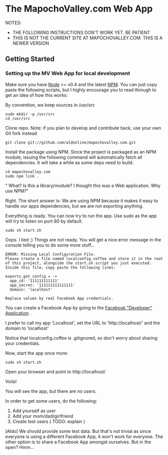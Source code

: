 The MapochoValley.com Web App
=============================================

NOTES:
  * THE FOLLOWING INSTRUCTIONS DON'T WORK YET. BE PATIENT
  * THIS IS NOT THE CURRENT SITE AT MAPOCHOVALLEY.COM. THIS IS A NEWER VERSION

Getting Started
--------------------

### Setting up the MV Web App for local development

Make sure you have [Node](http://nodejs.org/) >= v0.4 and the latest [NPM](https://github.com/isaacs/npm).
You can just copy paste the following scripts, but I highly encourage you to read through to get an idea of how this works:

By convention, we keep sources in /usr/src

    sudo mkdir -p /usr/src
    cd /usr/src

Clone repo. Note: if you plan to develop and contribute back, use your own Git fork instead

    git clone git://github.com/aldonline/mapochovalley.com.git

Install the package using NPM.
Since the project is packaged as an NPM module, issuing the following command will automatically fetch all dependencies. It will take a while as some deps need to build.

    cd mapochovalley.com
    sudo npm link .

" What? Is this a library/module? I thought this was a Web application. Why use NPM?"

Right. The short answer is: We are using NPM because it makes it easy to handle our apps dependencies, but we are not exporting anything.

Everything is ready. You can now try to run the app. Use sudo as the app will try to listen on port 80 by default.

    sudo sh start.sh

Oops. I lied ;)
Things are not ready. You will get a nice error message in the console telling you to do some more stuff...

    ERROR: Missing Local Configuration File.
    Please create a file named localconfig.coffee and store it in the root 
    of this project, alongside the start.sh script you just executed.
    Inside this file, copy paste the following lines:
    
    exports.get_config = ->
      app_id: '111111111111'
      app_secret: '111111111111111'
      domain: 'localhost'
    
    Replace values by real Facebook App credentials.

You can create a Facebook App by going to the [Facebook "Developer" Application](http://www.facebook.com/developers/) .

I prefer to call my app 'Localhost', set the URL to 'http://localhost/' and the domain to 'localhost'

Notice that localconfig.coffee is .gitignored, so don't worry about sharing your credentials.

Now, start the app once more:

    sudo sh start.sh

Open your browser and point to http://localhost/

Voila!

You will see the app, but there are no users.

In order to get some users, do the following:
 1. Add yourself as user
 2. Add your mom/dad/girlfriend
 3. Create test users ( TODO: explain )

[Aldo] We should provide some test data. But that's not trivial as since everyone is using a different Facebook App, it won't work for everyone. The other option is to share a Facebook App amongst ourselves. But in the open? Hmm...


